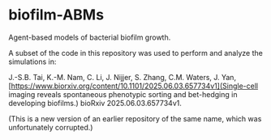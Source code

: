 # biofilm-ABMs
Agent-based models of bacterial biofilm growth.

A subset of the code in this repository was used to perform and analyze the simulations in:

J.-S.B. Tai, K.-M. Nam, C. Li, J. Nijjer, S. Zhang, C.M. Waters, J. Yan, [https://www.biorxiv.org/content/10.1101/2025.06.03.657734v1](Single-cell imaging reveals spontaneous phenotypic sorting and bet-hedging in developing biofilms.) bioRxiv 2025.06.03.657734v1.

(This is a new version of an earlier repository of the same name, which was unfortunately corrupted.)
